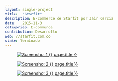 ```yaml
---
layout: single-project
title:  "Starfit"
description: E-commerce de Starfit por Jair Garcia
date:   2015-11-3
categories: E-commerce
contribution: Desarrollo
web: //starfit.com.co
state: Terminado
---
```


<figure class="single-project__image">
	<a href="{{ page.web }}" target="_blank">
		<img src="{{ post.url }}/images/starfit/Screenshot_1-min.png" alt="Screenshot 1 {{ page.title }}">
	</a>
</figure>
<figure class="single-project__image">
	<a href="{{ page.web }}" target="_blank">
		<img src="{{ post.url }}/images/starfit/Screenshot_2-min.png" alt="Screenshot 2 {{ page.title }}">
	</a>
</figure>
<figure class="single-project__image">
	<a href="{{ page.web }}" target="_blank">
		<img src="{{ post.url }}/images/starfit/Screenshot_3-min.png" alt="Screenshot 3 {{ page.title }}">
	</a>
</figure>
